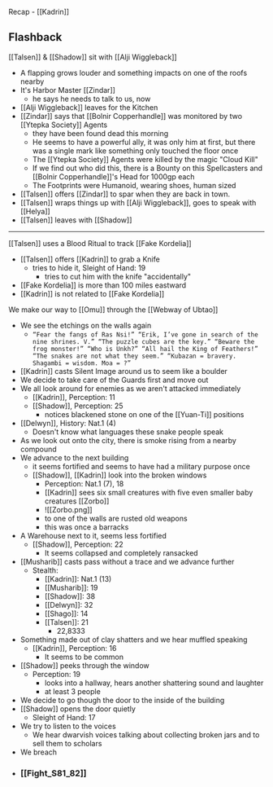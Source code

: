 Recap - [[Kadrin]]

## Flashback

[[Talsen]] & [[Shadow]] sit with [[Alji Wiggleback]]
- A flapping grows louder and something impacts on one of the roofs nearby
-  It's Harbor Master [[Zindar]]
	- he says he needs to talk to us, now
- [[Alji Wiggleback]] leaves for the Kitchen
- [[Zindar]] says that [[Bolnir Copperhandle]] was monitored by two [[Ytepka Society]] Agents
	- they have been found dead this morning
	- He seems to have a powerful ally, it was only him at first, but there was a single mark like something only touched the floor once
	- The [[Ytepka Society]] Agents were killed by the magic "Cloud Kill"
	- If we find out who did this, there is a Bounty on this Spellcasters and [[Bolnir Copperhandle]]'s Head for 1000gp each
	- The Footprints were Humanoid, wearing shoes, human sized
- [[Talsen]] offers [[Zindar]] to spar when they are back in town.
- [[Talsen]] wraps things up with [[Alji Wiggleback]], goes to speak with [[Helya]]
- [[Talsen]] leaves with [[Shadow]]
---
[[Talsen]] uses a Blood Ritual to track [[Fake Kordelia]]
- [[Talsen]] offers [[Kadrin]] to grab a Knife
	- tries to hide it, Sleight of Hand: 19
		- tries to cut him with the knife "accidentally"
- [[Fake Kordelia]] is more than 100 miles eastward
- [[Kadrin]] is not related to [[Fake Kordelia]]

We make our way to [[Omu]] through the [[Webway of Ubtao]]
- We see the etchings on the walls again
	- `“Fear the fangs of Ras Nsi!” “Erik, I’ve gone in search of the nine shrines. V.” “The puzzle cubes are the key.” “Beware the frog monster!” “Who is Unkh?” “All hail the King of Feathers!” “The snakes are not what they seem.” “Kubazan = bravery. Shagambi = wisdom. Moa = ?”`
- [[Kadrin]] casts Silent Image around us to seem like a boulder
- We decide to take care of the Guards first and move out
- We all look around for enemies as we aren't attacked immediately
	- [[Kadrin]], Perception: 11
	- [[Shadow]], Perception: 25
		- notices blackened stone on one of the [[Yuan-Ti]] positions
- [[Delwyn]], History: Nat.1 (4)
	- Doesn't know what languages these snake people speak
- As we look out onto the city, there is smoke rising from a nearby compound
- We advance to the next building
	- it seems fortified and seems to have had a military purpose once
	- [[Shadow]], [[Kadrin]] look into the broken windows
		- Perception: Nat.1 (7), 18
		- [[Kadrin]] sees six small creatures with five even smaller baby creatures [[Zorbo]]
		- ![[Zorbo.png]]
		- to one of the walls are rusted old weapons
		- this was once a barracks
- A Warehouse next to it, seems less fortified
	- [[Shadow]], Perception: 22
		- It seems collapsed and completely ransacked
- [[Musharib]] casts pass without a trace and we advance further
	- Stealth:
		- [[Kadrin]]: Nat.1 (13)
		- [[Musharib]]: 19
		- [[Shadow]]: 38
		- [[Delwyn]]: 32
		- [[Shago]]: 14
		- [[Talsen]]: 21
			- 22,8333
- Something made out of clay shatters and we hear muffled speaking
	- [[Kadrin]], Perception: 16
		- It seems to be common
- [[Shadow]] peeks through the window
	- Perception: 19
		- looks into a hallway, hears another shattering sound and laughter
		- at least 3 people
- We decide to go though the door to the inside of the building
- [[Shadow]] opens the door quietly
	- Sleight of Hand: 17
- We try to listen to the voices
	- We hear dwarvish voices talking about collecting broken jars and to sell them to scholars
- We breach
- ### [[Fight_S81_82]]